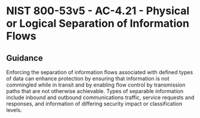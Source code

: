 # NIST 800-53v5 - AC-4.21 - Physical or Logical Separation of Information Flows
## Guidance
Enforcing the separation of information flows associated with defined types of data can enhance protection by ensuring that information is not commingled while in transit and by enabling flow control by transmission paths that are not otherwise achievable. Types of separable information include inbound and outbound communications traffic, service requests and responses, and information of differing security impact or classification levels.